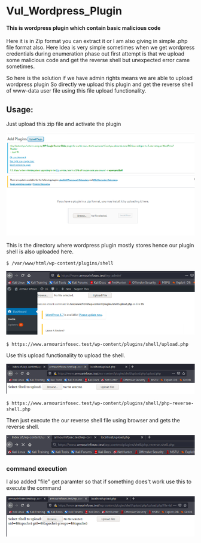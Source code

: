 # Vul_Wordpress_Plugin

#### This is wordpress plugin which contain basic malicious code

Here it is in Zip format you can extract it or I am also giving in simple .php file format also. Here Idea is very simple sometimes when we get wordpress credentials during enumeration phase out first attempt is that we upload some malicious code and get the reverse shell but unexpected error came sometimes.

So here is the solution if we have admin rights means we are able to upload wordpress plugin So directly we upload this plugin and get the reverse shell of www-data user file using this file upload functionality.

## Usage:

Just upload this zip file and activate the plugin 


![Algorithm schema](./1.png)


This is the directory where wordpress plugin mostly stores hence our plugin shell is also uploaded here.


```
$ /var/www/html/wp-content/plugins/shell

```


![Algorithm schema](./2.png)


 
```
$ https://www.armourinfosec.test/wp-content/plugins/shell/upload.php
```



Use this upload functionality to upload the shell.


![Algorithm schema](./4.png)



```
$ https://www.armourinfosec.test/wp-content/plugins/shell/php-reverse-shell.php
``` 



Then just execute the our reverse shell file using browser and gets the reverse shell.


![Algorithm schema](./3.png)


### command execution


I also added "file" get paramter so that if something does't work use this to execute the command


![Algorithm schema](./5.png)
